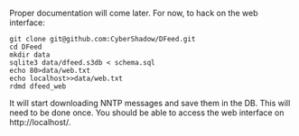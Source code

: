 Proper documentation will come later.
For now, to hack on the web interface:

    git clone git@github.com:CyberShadow/DFeed.git
    cd DFeed
    mkdir data
    sqlite3 data/dfeed.s3db < schema.sql
    echo 80>data/web.txt
    echo localhost>>data/web.txt
    rdmd dfeed_web

It will start downloading NNTP messages and save them in the DB.
This will need to be done once.
You should be able to access the web interface on http://localhost/.
